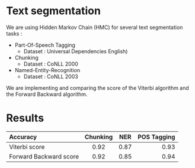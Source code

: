 # Text segmentation

We are using Hidden Markov Chain (HMC) for several text segmentation tasks : 

* Part-Of-Speech Tagging 
  * Dataset : Universal Dependencies English)
* Chunking
  * Dataset : CoNLL 2000
* Named-Entity-Recognition
  * Dataset : CoNLL 2003


We are implementing and comparing the score of the Viterbi algorithm and the Forward Backward algorithm.

# Results

| Accuracy  | Chunking           | NER | POS Tagging |
| :--------------- |:---------------:| :---------------:| -----:|
| Viterbi score  |   0.92        |  0.87 |0.93 |
| Forward Backward score | 0.92             |   0.85 |0.94 |